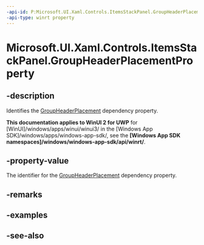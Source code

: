 ```yaml
---
-api-id: P:Microsoft.UI.Xaml.Controls.ItemsStackPanel.GroupHeaderPlacementProperty
-api-type: winrt property
---
```


<!-- Property syntax
public Windows.UI.Xaml.DependencyProperty GroupHeaderPlacementProperty { get; }
-->

# Microsoft.UI.Xaml.Controls.ItemsStackPanel.GroupHeaderPlacementProperty

## -description
Identifies the [GroupHeaderPlacement](itemsstackpanel_groupheaderplacement.md) dependency property.

**This documentation applies to WinUI 2 for UWP** for [WinUI]/windows/apps/winui/winui3/ in the [Windows App SDK]/windows/apps/windows-app-sdk/, see the **[Windows App SDK namespaces]/windows/windows-app-sdk/api/winrt/**.

## -property-value
The identifier for the [GroupHeaderPlacement](itemsstackpanel_groupheaderplacement.md) dependency property.

## -remarks

## -examples

## -see-also
